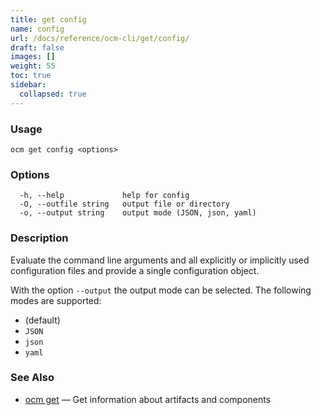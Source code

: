 ```yaml
---
title: get config
name: config
url: /docs/reference/ocm-cli/get/config/
draft: false
images: []
weight: 55
toc: true
sidebar:
  collapsed: true
---
```

### Usage

```
ocm get config <options>
```

### Options

```
  -h, --help             help for config
  -O, --outfile string   output file or directory
  -o, --output string    output mode (JSON, json, yaml)
```

### Description


Evaluate the command line arguments and all explicitly
or implicitly used configuration files and provide
a single configuration object.


With the option <code>--output</code> the output mode can be selected.
The following modes are supported:
  - <code></code> (default)
  - <code>JSON</code>
  - <code>json</code>
  - <code>yaml</code>


### See Also

* [ocm get](/docs/reference/ocm-cli/get/)	 &mdash; Get information about artifacts and components

